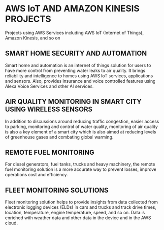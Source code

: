 # AWS IoT AND AMAZON KINESIS PROJECTS

Projects using AWS Services including AWS IoT (Internet of Things),
Amazon Kinesis, and so on

## SMART HOME SECURITY AND AUTOMATION

Smart home and automation is an internet of things solution for users to have
more control from preventing water leaks to air quality. It brings reliability
and intelligence to homes using AWS IoT services, applications and sensors.
Also, provides insurance and voice controlled features using Alexa Voice Services
and other AI services.

## AIR QUALITY MONITORING IN SMART CITY USING WIRELESS SENSORS

In addition to discussions around reducing traffic congestion, easier access
to parking, monitoring and control of water quality, monitoring of air quality
is also a key element of a smart city which is also aimed at reducing levels
of greenhouse gases and combating global warming.


## REMOTE FUEL MONITORING

For diesel generators, fuel tanks, trucks and heavy machinery, the remote
fuel monitoring solution is a more accurate way to prevent losses, improve
operations cost and efficiency.

## FLEET MONITORING SOLUTIONS

Fleet monitoring solution helps to provide insights from data collected from
electronic logging devices (ELDs) in cars and trucks and track drive times,
location, temperature, engine temperature, speed, and so on. Data is enriched
with weather data and other data in the device and in the AWS cloud.
